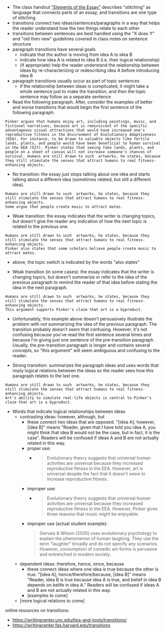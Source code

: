 - The class handout ["Elements of the Essay"](https://canvas.nus.edu.sg/users/90279/files/2234502?verifier=LG7nuG6G2glrVweNdt79uMWx0EuUreNNLCBkdixt&wrap=1) describes "stitching" as language that connects parts of an essay, and transitions are one type of stitching
- transitions connect two ideas/sentences/paragraphs in a way that helps the reader understand how the two things relate to each other
- transitions between sentences are best handled using the "X does Y" and "old then new" guidelines covered in class notes on sentence structure <!-- add link when page is ready -->
- paragraph transitions have several goals
	- indicate that the author is moving from idea A to idea B
	- indicate how idea A is related to idea B (i.e. their logical relationship)
	- (if appropriate) help the reader understand the relationship between ideas by re-characterizing or redescribing idea A before introducing idea B
- paragraph transitions usually occur as part of topic sentences
	- if the relationship between ideas is complicated, it might take a whole sentence just to make the transition, and then the topic sentence may follow as a separate sentence
- Read the following paragraph. After, consider the examples of better and worse transitions that would begin the first sentence of the following paragraph.

```
Pinker argues that humans enjoy art, including paintings, music, and fictional narratives, because art is reminiscent of the specific advantageous visual attractions that would have increased one's reproductive fitness in the Environment of Evolutionary Adaptiveness (EEA). For instance, to be drawn to valuable objects like fertile lands, plants, and people would have been beneficial to human survival in the EEA (527). Pinker states that seeing fake lands, plants, and people on a sheet of canvas will not increase someone's chances of survival. Humans are still drawn to such  artworks, he states, because they still stimulate the senses that attract humans to real fitness-enhancing objects.
```

- No transition: the essay just stops talking about one idea and starts talking about a different idea (sometimes related, but still a different idea).

```
Humans are still drawn to such  artworks, he states, because they still stimulate the senses that attract humans to real fitness-enhancing objects.
Some argue that people create music to attract mates.
```

- Weak transition: the essay indicates that the writer is changing topics, but doesn't give the reader any indication of how the next topic is related to the previous one.

```
Humans are still drawn to such  artworks, he states, because they still stimulate the senses that attract humans to real fitness-enhancing objects.
Pinker also states that some scholars believe people create music to attract mates.
```

- above, the topic switch is indicated by the words "also states"

- Weak transition (in some cases): the essay indicates that the writer is changing topics, but doesn't summarize or refer to the idea of the  previous paragraph  to remind the reader of that idea before stating the idea in the next paragraph.

```
Humans are still drawn to such  artworks, he states, because they still stimulate the senses that attract humans to real fitness-enhancing objects.
This argument supports Pinker's claim that art is a byproduct.
```

- Unfortunately, this example above doesn't persuasively illustrate the problem with not summarizing the idea of the previous paragraph. The transition probably doesn't seem that confusing. However, it's not confusing  because you've read the first sentence several times and because I'm giving just one sentence of the pre-transition paragraph. Usually, the pre-transition paragraph is longer and contains several concepts, so "this argument" will seem ambiguous and confusing to the reader.

- Strong transition: summarizes the paragraph ideas and uses words that imply logical relations between the ideas so the reader sees how this paragraph relates to the last one.

```
Humans are still drawn to such  artworks, he states, because they still stimulate the senses that attract humans to real fitness-enhancing objects.
Art's ability to simulate real-life objects is central to Pinker's claim that art is a byproduct.
```

- Words that indicate logical relationships between ideas
	- contrasting ideas: however, although, but
		- these connect two ideas that are opposed. "[idea A]; however, [idea B]" means "Reader, given that I have told you idea A, you might think that idea B would not be the case, but in fact, it is the case". Readers will be confused if ideas A and B are not actually related in this way.
		- proper use:
			- > Evolutionary theory suggests that universal human activities are universal because they increased reproductive fitness in the EEA. However, art is universal despite the fact that it doesn't seem to increase reproductive fitness.
		- improper use:
			- > Evolutionary theory suggests that universal human activities are universal because they increased reproductive fitness in the EEA. However, Pinker gives three reasons that music might be enjoyable.
		- improper use (actual student example):
			> Gervais & Wilson (2005) uses evolutionary psychology to explain the phenomenon of human laughing. They use the term "laughter" broadly and do not specify any scenarios. However, consumption of comedic art-forms is pervasive and entrenched in modern society.
	- dependent ideas: therefore, hence, since, because
		- these connect ideas where one idea is true because the other is true. "[idea A]; hence/therefore/because, [idea B]" means "Reader, idea B is true because idea A is true, and belief in idea B depends on belife in idea A." Readers will be confused if ideas A and B are not actually related in this way.
		- [examples to come]
	- [more logical relations to come]

online resources on transitions:

- https://writingcenter.unc.edu/tips-and-tools/transitions/
- https://writingcenter.fas.harvard.edu/transitions

<!-- weak transition:
> Pinker then talks about why we are attracted to fictional stories. He highlights that the desire for fiction serves as a "cognitive adaptation," by noting its instructional value (539).

good transition:
> Pinker's case for attraction towards fictional stories is different. Instead of arguing that enjoying fiction is a byproduct, he highlights that enjoying fiction is a "cognitive adaptation," noting its instructional value (539).

- e.g. sentence to sentence transitions to revise
	- In the 'Beginner's Guide', the author cites cosmetics use as an example of behaviour that is explained by evolutionary psychology. Sexual selection is an evolutionary process that drives the survival of a species.
	-  Evolutionary psychology explains that people wear make-up in modern society to conform to societal beauty standards, which were also derived from evolution. Institutional facts are facts that "exist only because we all agree that they do" (144).
 -->
